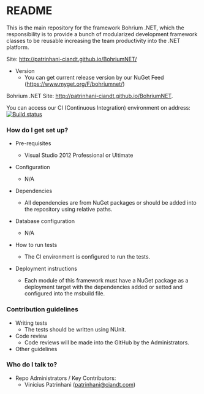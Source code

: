# README #

This is the main repository for the framework Bohrium .NET, which the responsibility is to provide a bunch of modularized development framework classes to be reusable increasing the team productivity into the .NET platform.

Site: http://patrinhani-ciandt.github.io/BohriumNET/

* Version
  * You can get current release version by our NuGet Feed (https://www.myget.org/F/bohriumnet/)

Bohrium .NET Site: http://patrinhani-ciandt.github.io/BohriumNET.

You can access our CI (Continuous Integration) environment on address:
[![Build status](https://ci.appveyor.com/api/projects/status/suvcj6ue5l63lnsc?svg=true)](https://ci.appveyor.com/project/patrinhani-ciandt/bohriumnet)

### How do I get set up? ###

* Pre-requisites
  * Visual Studio 2012 Professional or Ultimate

* Configuration
  * N/A
* Dependencies
  * All dependencies are from NuGet packages or should be added into the repository using relative paths.

* Database configuration
  * N/A

* How to run tests
  * The CI environment is configured to run the tests.
  
* Deployment instructions
  * Each module of this framework must have a NuGet package as a deployment target with the dependencies added or setted and configured into the msbuild file.

### Contribution guidelines ###

* Writing tests
  * The tests should be written using NUnit.
* Code review
  * Code reviews will be made into the GitHub by the Administrators.
* Other guidelines

### Who do I talk to? ###

* Repo Administrators / Key Contributors:
  * Vinicius Patrinhani (patrinhani@ciandt.com)
